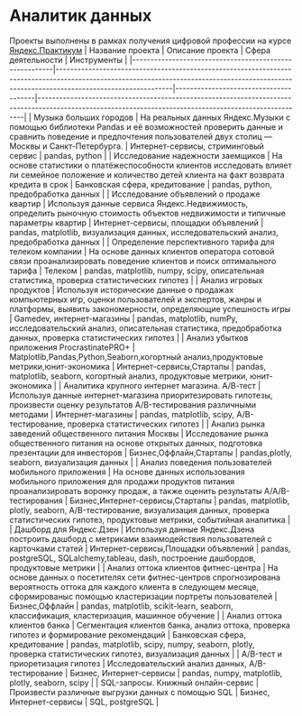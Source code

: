# Аналитик данных
Проекты выполнены в рамках получения цифровой профессии на курсе [Яндекс.Практикум](https://practicum.yandex.ru/data-analyst/)
| Название проекта                                       | Описание проекта                                                                                                                                                                           | Сфера деятельности                    | Инструменты                                                                                                                                            |
|--------------------------------------------------------|--------------------------------------------------------------------------------------------------------------------------------------------------------------------------------------------|---------------------------------------|--------------------------------------------------------------------------------------------------------------------------------------------------------|
| Музыка больших городов                                 | На реальных данных Яндекс.Музыки c помощью библиотеки Pandas и её возможностей проверить данные и сравнить поведение и предпочтения пользователей двух столиц — Москвы и Санкт-Петербурга. | Интернет-сервисы, стриминговый сервис | pandas, python                                                                                                                                         |
| Исследование надежности заемщиков                      | На основе статистики о платёжеспособности клиентов исследовать влияет ли семейное положение и количество детей клиента на факт возврата кредита в срок                                     | Банковская сфера, кредитование        | pandas, python, предобработка данных                                                                                                                   |
| Исследование объявлений о продаже квартир              | Используя данные сервиса Яндекс.Недвижимость, определить рыночную стоимость объектов недвижимости и типичные параметры квартир                                                             | Интернет-сервисы, площадки объявлений | pandas, matplotlib, визуализация данных, исследовательский анализ, предобработка данных                                                                |
| Определение перспективного тарифа для телеком компании | На основе данных клиентов оператора сотовой связи проанализировать поведение клиентов и поиск оптимального тарифа                                                                          | Телеком                               | pandas, matplotlib, numpy, scipy, описательная статистика, проверка статистических гипотез                                                             |
| Анализ игровых продуктов                               | Используя исторические данные о продажах компьютерных игр, оценки пользователей и экспертов, жанры и платформы, выявить закономерности, определяющие успешность игры                       | Gamedev, интернет-магазины            | pandas, matplotlib, numPy, исследовательский анализ, описательная статистика, предобработка данных, проверка статистических гипотез                    |
| Анализ убытков приложения ProcrastinatePRO+            | Matplotlib,Pandas,Python,Seaborn,когортный анализ,продуктовые метрики,юнит-экономика                                                                                                       | Интернет-сервисы,Стартапы             | pandas, matplotlib, seaborn, когортный анализ, продуктовые метрики, юнит-экономика                                                                     |
| Аналитика крупного интернет магазина. А/В-тест         | Используя данные интернет-магазина приоритезировать гипотезы, произвести оценку результатов A/B-тестирования различными методами                                                           | Интернет-магазины                     | pandas, matplotlib, scipy, A/B-тестирование, проверка статистических гипотез                                                                           |
| Анализ рынка заведений общественного питания Москвы    | Исследование рынка общественного питания на основе открытых данных, подготовка презентации для инвесторов                                                                                  | Бизнес,Оффлайн,Стартапы               | pandas,plotly, seaborn, визуализация данных                                                                                                            |
| Анализ поведения пользователей мобильного приложения   | На основе данных использования мобильного приложения для продажи продуктов питания проанализировать воронку продаж, а также оценить результаты A/A/B-тестирования                          | Бизнес,Интернет-сервисы,Стартапы      | pandas, matplotlib, plotly, seaborn, A/B-тестирование, визуализация данных, проверка статистических гипотез, продуктовые метрики, событийная аналитика |
| Дашборд для Яндекс.Дзен                                | Используя данные Яндекс.Дзена построить дашборд с метриками взаимодействия пользователей с карточками статей                                                                               | Интернет-сервисы,Площадки объявлений  | pandas, postgreSQL, SQLalchemy,tableau, dash, построение дашбордов, продуктовые метрики                                                                |
| Анализ оттока клиентов фитнес-центра                   | На основе данных о посетителях сети фитнес-центров спрогнозирована вероятность оттока для каждого клиента в следующем месяце, сформированыс помощью кластеризации портреты пользователей   | Бизнес,Оффлайн                        | pandas, matplotlib, scikit-learn, seaborn, классификация, кластеризация, машинное обучение                                                             |
| Анализ оттока клиентов банка                           | Сегментация клиентов банка, анализ оттока, проверка гипотез и формирование рекомендаций                                                                                                    | Банковская сфера, кредитование        | pandas, matplotlib, scipy, numpy, seaborn, plotly, проверка статистических гипотез, визуализация данных                                                |
| A/B-тест и приоретизация гипотез                       | Исследовательский анализ данных, A/B-тестирование                                                                                                                                          | Бизнес, Интернет-сервисы              | pandas, numpy, matplotlib, plotly, seaborn, scipy                                                                                                      |
| SQL-запросы. Книжный онлайн-сервис                     | Произвести различные выгрузки данных с помощью SQL                                                                                                                                         | Бизнес, Интернет-сервисы              | SQL, postgreSQL                                                                                                                                        |
